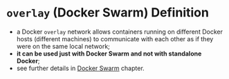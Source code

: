 # `overlay` (Docker Swarm) Definition

- a Docker `overlay` network allows containers running on different Docker hosts (different machines) to communicate with each other as if they were on the same local network;
- **it can be used just with Docker Swarm and not with standalone Docker**;
- see further details in [Docker Swarm](../../../../orchestrator/docker-swarm/index.md) chapter.
